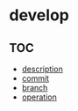 # develop

## TOC

* [description](description.md)
* [commit](commit.md)
* [branch](branch.md)
* [operation](operation.md)
